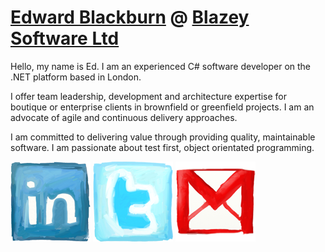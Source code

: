 [Edward Blackburn](http://blog.blazey.software/p/edward.html) @ [Blazey Software Ltd](http://blog.blazey.software/p/blazey-consulting.html)
=

Hello, my name is Ed. I am an experienced C# software developer on the .NET platform based in London.

I offer team leadership, development and architecture expertise for boutique or enterprise clients in brownfield or greenfield projects. I am an advocate of agile and continuous delivery approaches.

I am committed to delivering value through providing quality, maintainable software. I am passionate about test first, object orientated programming.

[![Linked In](./img/linked_in.png)](http://uk.linkedin.com/pub/edward-blackburn/32/7b9/4b3)
[![Twitter](./img/twitter.png)](http://twitter.com/ejblackburn)
[![email](./img/email.png)](mailto:ed@ejb.name)
